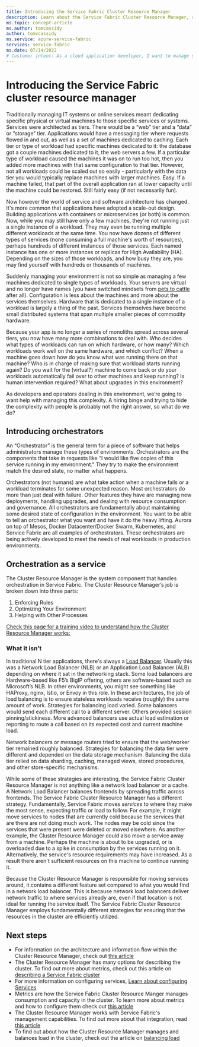 ```yaml
---
title: Introducing the Service Fabric Cluster Resource Manager 
description: Learn about the Service Fabric Cluster Resource Manager, a way to manage orchestration of your application's services.
ms.topic: concept-article
ms.author: tomcassidy
author: tomvcassidy
ms.service: azure-service-fabric
services: service-fabric
ms.date: 07/14/2022
# Customer intent: As a cloud application developer, I want to manage service orchestration in a microservices environment, so that I can optimize resource allocation and maintain application performance without manual intervention during failures or upgrades.
---
```


# Introducing the Service Fabric cluster resource manager
Traditionally managing IT systems or online services meant dedicating specific physical or virtual machines to those specific services or systems. Services were architected as tiers. There would be a “web” tier and a “data” or “storage” tier. Applications would have a messaging tier where requests flowed in and out, as well as a set of machines dedicated to caching. Each tier or type of workload had specific machines dedicated to it: the database got a couple machines dedicated to it, the web servers a few. If a particular type of workload caused the machines it was on to run too hot, then you added more machines with that same configuration to that tier. However, not all workloads could be scaled out so easily - particularly with the data tier you would typically replace machines with larger machines. Easy. If a machine failed, that part of the overall application ran at lower capacity until the machine could be restored. Still fairly easy (if not necessarily fun).

Now however the world of service and software architecture has changed. It's more common that applications have adopted a scale-out design. Building applications with containers or microservices (or both) is common. Now, while you may still have only a few machines, they're not running just a single instance of a workload. They may even be running multiple different workloads at the same time. You now have dozens of different types of services (none consuming a full machine's worth of resources), perhaps hundreds of different instances of those services. Each named instance has one or more instances or replicas for High Availability (HA). Depending on the sizes of those workloads, and how busy they are, you may find yourself with hundreds or thousands of machines. 

Suddenly managing your environment is not so simple as managing a few machines dedicated to single types of workloads. Your servers are virtual and no longer have names (you have switched mindsets from [pets to cattle](https://www.slideshare.net/randybias/architectures-for-open-and-scalable-clouds/20) after all). Configuration is less about the machines and more about the services themselves. Hardware that is dedicated to a single instance of a workload is largely a thing of the past. Services themselves have become small distributed systems that span multiple smaller pieces of commodity hardware.

Because your app is no longer a series of monoliths spread across several tiers, you now have many more combinations to deal with. Who decides what types of workloads can run on which hardware, or how many? Which workloads work well on the same hardware, and which conflict? When a machine goes down how do you know what was running there on that machine? Who is in charge of making sure that workload starts running again? Do you wait for the (virtual?) machine to come back or do your workloads automatically fail over to other machines and keep running? Is human intervention required? What about upgrades in this environment?

As developers and operators dealing in this environment, we’re going to want help with managing this complexity. A hiring binge and trying to hide the complexity with people is probably not the right answer, so what do we do?

## Introducing orchestrators
An “Orchestrator” is the general term for a piece of software that helps administrators manage these types of environments. Orchestrators are the components that take in requests like “I would like five copies of this service running in my environment." They try to make the environment match the desired state, no matter what happens.

Orchestrators (not humans) are what take action when a machine fails or a workload terminates for some unexpected reason. Most orchestrators do more than just deal with failure. Other features they have are managing new deployments, handling upgrades, and dealing with resource consumption and governance. All orchestrators are fundamentally about maintaining some desired state of configuration in the environment. You want to be able to tell an orchestrator what you want and have it do the heavy lifting. Aurora on top of Mesos, Docker Datacenter/Docker Swarm, Kubernetes, and Service Fabric are all examples of orchestrators. These orchestrators are being actively developed to meet the needs of real workloads in production environments. 

## Orchestration as a service
The Cluster Resource Manager is the system component that handles orchestration in Service Fabric. The Cluster Resource Manager’s job is broken down into three parts:

1. Enforcing Rules
2. Optimizing Your Environment
3. Helping with Other Processes

[Check this page for a training video to understand how the Cluster Resource Manager works:](/shows/building-microservices-applications-on-azure-service-fabric/cluster-resource-manager)
### What it isn’t
In traditional N tier applications, there's always a [Load Balancer](https://en.wikipedia.org/wiki/Load_balancing_(computing)). Usually this was a Network Load Balancer (NLB) or an Application Load Balancer (ALB) depending on where it sat in the networking stack. Some load balancers are Hardware-based like F5’s BigIP offering, others are software-based such as Microsoft’s NLB. In other environments, you might see something like HAProxy, nginx, Istio, or Envoy in this role. In these architectures, the job of load balancing is to ensure stateless workloads receive (roughly) the same amount of work. Strategies for balancing load varied. Some balancers would send each different call to a different server. Others provided session pinning/stickiness. More advanced balancers use actual load estimation or reporting to route a call based on its expected cost and current machine load.

Network balancers or message routers tried to ensure that the web/worker tier remained roughly balanced. Strategies for balancing the data tier were different and depended on the data storage mechanism. Balancing the data tier relied on data sharding, caching, managed views, stored procedures, and other store-specific mechanisms.

While some of these strategies are interesting, the Service Fabric Cluster Resource Manager is not anything like a network load balancer or a cache. A Network Load Balancer balances frontends by spreading traffic across frontends. The Service Fabric Cluster Resource Manager has a different strategy. Fundamentally, Service Fabric moves *services* to where they make the most sense, expecting traffic or load to follow. For example, it might move services to nodes that are currently cold because the services that are there are not doing much work. The nodes may be cold since the services that were present were deleted or moved elsewhere. As another example, the Cluster Resource Manager could also move a service away from a machine. Perhaps the machine is about to be upgraded, or is overloaded due to a spike in consumption by the services running on it. Alternatively, the service's resource requirements may have increased. As a result there aren't sufficient resources on this machine to continue running it. 

Because the Cluster Resource Manager is responsible for moving services around, it contains a different feature set compared to what you would find in a network load balancer. This is because network load balancers deliver network traffic to where services already are, even if that location is not ideal for running the service itself. The Service Fabric Cluster Resource Manager employs fundamentally different strategies for ensuring that the resources in the cluster are efficiently utilized.

## Next steps
- For information on the architecture and information flow within the Cluster Resource Manager, check out [this article](service-fabric-cluster-resource-manager-architecture.md)
- The Cluster Resource Manager has many options for describing the cluster. To find out more about metrics, check out this article on [describing a Service Fabric cluster](service-fabric-cluster-resource-manager-cluster-description.md)
- For more information on configuring services, [Learn about configuring Services](service-fabric-cluster-resource-manager-configure-services.md)
- Metrics are how the Service Fabric Cluster Resource Manger manages consumption and capacity in the cluster. To learn more about metrics and how to configure them check out [this article](service-fabric-cluster-resource-manager-metrics.md)
- The Cluster Resource Manager works with Service Fabric's management capabilities. To find out more about that integration, read [this article](service-fabric-cluster-resource-manager-management-integration.md)
- To find out about how the Cluster Resource Manager manages and balances load in the cluster, check out the article on [balancing load](service-fabric-cluster-resource-manager-balancing.md)
